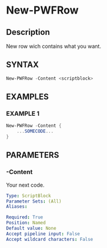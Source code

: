 # New-PWFRow

## Description
New row wich contains what you want.

## SYNTAX
``` powershell
New-PWFRow -Content <scriptblock>
```

## EXAMPLES

### EXAMPLE 1
```powershell
New-PWFRow -Content {
    ...SOMECODE...
}
```

## PARAMETERS
### -Content
Your next code.
```yaml
Type: ScriptBlock
Parameter Sets: (All)
Aliases:

Required: True
Position: Named
Default value: None
Accept pipeline input: False
Accept wildcard characters: False
```
